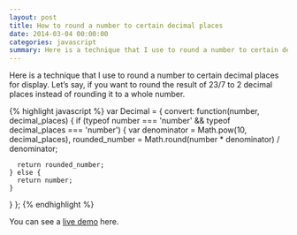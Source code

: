 ```yaml
---
layout: post
title: How to round a number to certain decimal places
date: 2014-03-04 00:00:00
categories: javascript
summary: Here is a technique that I use to round a number to certain decimal places for display. Let’s say, if you want to round the result of 23/7 to 2 decimal places instead of rounding it to a whole number.
---
```


Here is a technique that I use to round a number to certain decimal places for display. Let’s say, if you want to round the result of 23/7 to 2 decimal places instead of rounding it to a whole number.

{% highlight javascript %}
var Decimal = {
  convert: function(number, decimal_places) {
    if (typeof number === 'number' && typeof decimal_places === 'number') {
      var denominator    = Math.pow(10, decimal_places),
          rounded_number = Math.round(number * denominator) / denominator;

      return rounded_number;
    } else {
      return number;
    }
  }
};
{% endhighlight %}

You can see a [live demo](http://jsfiddle.net/dyfchin/q64eB/) here.

